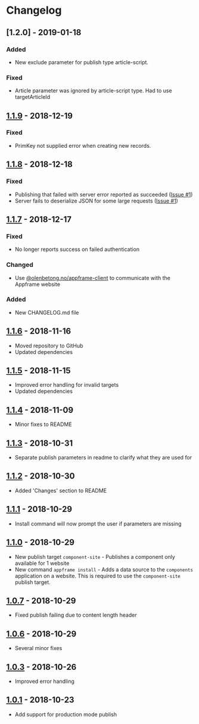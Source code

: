 
# Changelog

## [1.2.0] - 2019-01-18

### Added
- New exclude parameter for publish type article-script.

### Fixed
- Article parameter was ignored by article-script type. Had to use targetArticleId

## [1.1.9] - 2018-12-19

### Fixed
- PrimKey not supplied error when creating new records.

## [1.1.8] - 2018-12-18

### Fixed
- Publishing that failed with server error reported as succeeded ([Issue #1])
- Server fails to deserialize JSON for some large requests ([Issue #1])

## [1.1.7] - 2018-12-17
### Fixed
- No longer reports success on failed authentication
### Changed
- Use [@olenbetong.no/appframe-client](https://www.npmjs.com/package/@olenbetong/appframe-client) to communicate with the Appframe website
### Added
- New CHANGELOG.md file

## [1.1.6] - 2018-11-16
- Moved repository to GitHub
- Updated dependencies

## [1.1.5] - 2018-11-15
- Improved error handling for invalid targets
- Updated dependencies

## [1.1.4] - 2018-11-09
- Minor fixes to README

## [1.1.3] - 2018-10-31
- Separate publish parameters in readme to clarify what they are used for

## [1.1.2] - 2018-10-30
- Added 'Changes' section to README

## [1.1.1] - 2018-10-29
- Install command will now prompt the user if parameters are missing

## [1.1.0] - 2018-10-29
- New publish target `component-site` - Publishes a component only available for 1 website
- New command `appframe install` - Adds a data source to the `components` application on a website. This is required to use the `component-site` publish target.

## [1.0.7] - 2018-10-29
- Fixed publish failing due to content length header

## [1.0.6] - 2018-10-29
- Several minor fixes

## [1.0.3] - 2018-10-26
- Improved error handling

## [1.0.1] - 2018-10-23
- Add support for production mode publish

[UNRELEASED]: https://github.com/bjornarvh/appframe-cli/compare/v1.1.9...HEAD
[1.1.9]: https://github.com/bjornarvh/appframe-cli/compare/v1.1.8...v1.1.9
[1.1.8]: https://github.com/bjornarvh/appframe-cli/compare/v1.1.7...v1.1.8
[1.1.7]: https://github.com/bjornarvh/appframe-cli/compare/v1.1.6...v1.1.7
[1.1.6]: https://github.com/bjornarvh/appframe-cli/compare/v1.1.5...v1.1.6
[1.1.5]: https://github.com/bjornarvh/appframe-cli/compare/v1.1.4...v1.1.5
[1.1.4]: https://github.com/bjornarvh/appframe-cli/compare/v1.1.3...v1.1.4
[1.1.3]: https://github.com/bjornarvh/appframe-cli/compare/v1.1.2...v1.1.3
[1.1.2]: https://github.com/bjornarvh/appframe-cli/compare/v1.1.1...v1.1.2
[1.1.1]: https://github.com/bjornarvh/appframe-cli/compare/v1.1.0...v1.1.1
[1.1.0]: https://github.com/bjornarvh/appframe-cli/compare/v1.0.7...v1.1.0
[1.0.7]: https://github.com/bjornarvh/appframe-cli/compare/v1.0.6...v1.0.7
[1.0.6]: https://github.com/bjornarvh/appframe-cli/compare/v1.0.3...v1.0.6
[1.0.3]: https://github.com/bjornarvh/appframe-cli/compare/v1.0.1...v1.0.3
[1.0.1]: https://github.com/bjornarvh/appframe-cli/compare/v1.0.0...v1.0.1

[Issue #1]: https://github.com/olenbetong/appframe-cli/issues/1